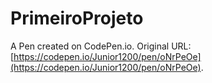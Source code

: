 # PrimeiroProjeto

A Pen created on CodePen.io. Original URL: [https://codepen.io/Junior1200/pen/oNrPeOe](https://codepen.io/Junior1200/pen/oNrPeOe).

